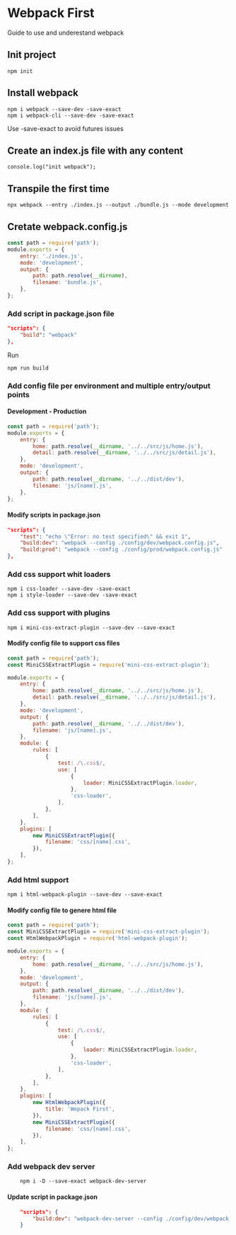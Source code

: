 # Webpack First

Guide to use and underestand webpack

## Init project

    npm init

## Install webpack

    npm i webpack --save-dev -save-exact
    npm i webpack-cli --save-dev -save-exact

Use -save-exact to avoid futures issues

## Create an index.js file with any content

    console.log("init webpack");

## Transpile the first time

    npx webpack --entry ./index.js --output ./bundle.js --mode development

## Cretate webpack.config.js

```javascript
const path = require('path');
module.exports = {
	entry: './index.js',
	mode: 'development',
	output: {
		path: path.resolve(__dirname),
		filename: 'bundle.js',
	},
};
```

### Add script in package.json file

```json
"scripts": {
	"build": "webpack"
},
```

Run

    npm run build

### Add config file per environment and multiple entry/output points

#### Development - Production

```javascript
const path = require('path');
module.exports = {
	entry: {
		home: path.resolve(__dirname, '../../src/js/home.js'),
		detail: path.resolve(__dirname, '../../src/js/detail.js'),
	},
	mode: 'development',
	output: {
		path: path.resolve(__dirname, '../../dist/dev'),
		filename: 'js/[name].js',
	},
};
```

#### Modify scripts in package.json

```json
"scripts": {
	"test": "echo \"Error: no test specified\" && exit 1",
	"build:dev": "webpack --config ./config/dev/webpack.config.js",
	"build:prod": "webpack --config ./config/prod/webpack.config.js"
},
```

### Add css support whit loaders

    npm i css-loader --save-dev -save-exact
    npm i style-loader --save-dev -save-exact

### Add css support with plugins

    npm i mini-css-extract-plugin --save-dev --save-exact

#### Modify config file to support css files

```javascript
const path = require('path');
const MiniCSSExtractPlugin = require('mini-css-extract-plugin');

module.exports = {
	entry: {
		home: path.resolve(__dirname, '../../src/js/home.js'),
		detail: path.resolve(__dirname, '../../src/js/detail.js'),
	},
	mode: 'development',
	output: {
		path: path.resolve(__dirname, '../../dist/dev'),
		filename: 'js/[name].js',
	},
	module: {
		rules: [
			{
				test: /\.css$/,
				use: [
					{
						loader: MiniCSSExtractPlugin.loader,
					},
					'css-loader',
				],
			},
		],
	},
	plugins: [
		new MiniCSSExtractPlugin({
			filename: 'css/[name].css',
		}),
	],
};
```

### Add html support

    npm i html-webpack-plugin --save-dev --save-exact

#### Modify config file to genere html file

```javascript
const path = require('path');
const MiniCSSExtractPlugin = require('mini-css-extract-plugin');
const HtmlWebpackPlugin = require('html-webpack-plugin');

module.exports = {
	entry: {
		home: path.resolve(__dirname, '../../src/js/home.js'),
	},
	mode: 'development',
	output: {
		path: path.resolve(__dirname, '../../dist/dev'),
		filename: 'js/[name].js',
	},
	module: {
		rules: [
			{
				test: /\.css$/,
				use: [
					{
						loader: MiniCSSExtractPlugin.loader,
					},
					'css-loader',
				],
			},
		],
	},
	plugins: [
		new HtmlWebpackPlugin({
			title: 'Wepack First',
		}),
		new MiniCSSExtractPlugin({
			filename: 'css/[name].css',
		}),
	],
};
```

### Add webpack dev server

    	npm i -D --save-exact webpack-dev-server

#### Update script in package.json

```json
	"scripts": {
		"build:dev": "webpack-dev-server --config ./config/dev/webpack.config.js"
	}
```
